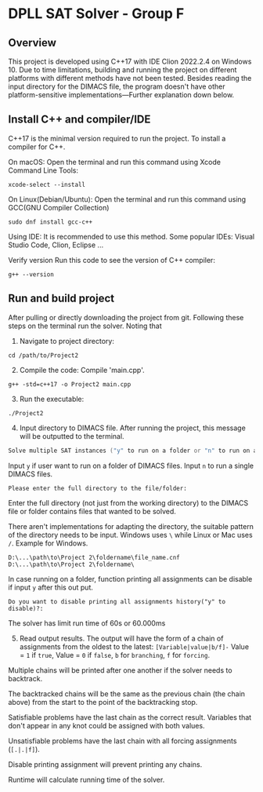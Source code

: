 # DPLL SAT Solver - Group F

## Overview
This project is developed using C++17 with IDE Clion 2022.2.4 on Windows 10. Due to time limitations, building and running the project on different platforms with different methods have not been tested. 
Besides reading the input directory for the DIMACS file, the program doesn't have other platform-sensitive implementations—Further explanation down below.

## Install C++ and compiler/IDE
C++17 is the minimal version required to run the project. To install a compiler for C++.

On macOS: Open the terminal and run this command using Xcode Command Line Tools:

```
xcode-select --install

```

On Linux(Debian/Ubuntu): Open the terminal and run this command using GCC(GNU Compiler Collection)

```
sudo dnf install gcc-c++

```

Using IDE: It is recommended to use this method. Some popular IDEs: Visual Studio Code, Clion, Eclipse ...

Verify version
Run this code to see the version of C++ compiler:

```
g++ --version
```

## Run and build project
After pulling or directly downloading the project from git. Following these steps on the terminal run the solver.
Noting that 
1. Navigate to project directory:

```
cd /path/to/Project2

```

2. Compile the code: Compile 'main.cpp'.

```
g++ -std=c++17 -o Project2 main.cpp

```

3. Run the executable:
```
./Project2

```

4. Input directory to DIMACS file.
After running the project, this message will be outputted to the terminal.
```asm
Solve multiple SAT instances ("y" to run on a folder or "n" to run on a single file)?:
```
Input `y` if user want to run on a folder of DIMACS files.
Input `n` to run a single DIMACS files.

```
Please enter the full directory to the file/folder: 

```

Enter the full directory (not just from the working directory) to the DIMACS file or folder contains files that wanted to be solved. 

There aren't implementations for adapting the directory, the suitable pattern of the directory needs to be input. 
Windows uses `\` while Linux or Mac uses `/`. Example for Windows.
```
D:\...\path\to\Project 2\foldername\file_name.cnf
D:\...\path\to\Project 2\foldername\
```

In case running on a folder, function printing all assignments can be disable if input `y` after this out put.
```
Do you want to disable printing all assignments history("y" to disable)?:
```

The solver has limit run time of 60s or 60.000ms

5. Read output results.
The output will have the form of a chain of assignments from the oldest to the latest: `[Variable|value|b/f]-`
Value = `1` if `true`,
Value = `0` if `false`,
`b` for `branching`,
`f` for `forcing`.


Multiple chains will be printed after one another if the solver needs to backtrack.

The backtracked chains will be the same as the previous chain (the chain above) from the start to the point of the backtracking stop.

Satisfiable problems have the last chain as the correct result. Variables that don't appear in any knot could be assigned with both values.

Unsatisfiable problems have the last chain with all forcing assignments (`[.|.|f]`).

Disable printing assignment will prevent printing any chains.

Runtime will calculate running time of the solver.

